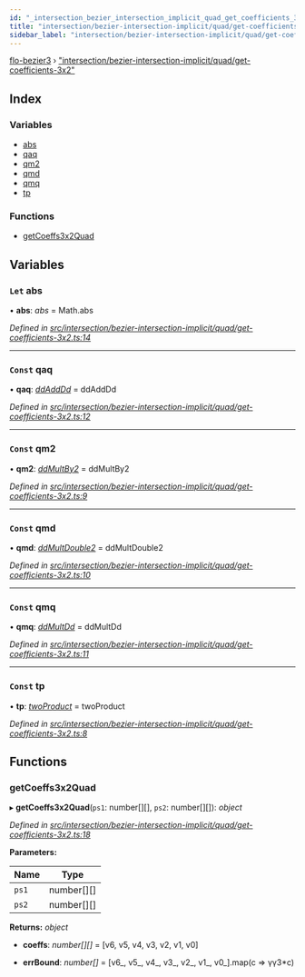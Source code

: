 ```yaml
---
id: "_intersection_bezier_intersection_implicit_quad_get_coefficients_3x2_"
title: "intersection/bezier-intersection-implicit/quad/get-coefficients-3x2"
sidebar_label: "intersection/bezier-intersection-implicit/quad/get-coefficients-3x2"
---
```


[flo-bezier3](../globals.md) › ["intersection/bezier-intersection-implicit/quad/get-coefficients-3x2"](_intersection_bezier_intersection_implicit_quad_get_coefficients_3x2_.md)

## Index

### Variables

* [abs](_intersection_bezier_intersection_implicit_quad_get_coefficients_3x2_.md#let-abs)
* [qaq](_intersection_bezier_intersection_implicit_quad_get_coefficients_3x2_.md#const-qaq)
* [qm2](_intersection_bezier_intersection_implicit_quad_get_coefficients_3x2_.md#const-qm2)
* [qmd](_intersection_bezier_intersection_implicit_quad_get_coefficients_3x2_.md#const-qmd)
* [qmq](_intersection_bezier_intersection_implicit_quad_get_coefficients_3x2_.md#const-qmq)
* [tp](_intersection_bezier_intersection_implicit_quad_get_coefficients_3x2_.md#const-tp)

### Functions

* [getCoeffs3x2Quad](_intersection_bezier_intersection_implicit_quad_get_coefficients_3x2_.md#getcoeffs3x2quad)

## Variables

### `Let` abs

• **abs**: *abs* = Math.abs

*Defined in [src/intersection/bezier-intersection-implicit/quad/get-coefficients-3x2.ts:14](https://github.com/FlorisSteenkamp/FloBezier/blob/6f79660/src/intersection/bezier-intersection-implicit/quad/get-coefficients-3x2.ts#L14)*

___

### `Const` qaq

• **qaq**: *[ddAddDd](_global_properties_bounds_get_interval_box_get_interval_box_quad_.md#ddadddd)* = ddAddDd

*Defined in [src/intersection/bezier-intersection-implicit/quad/get-coefficients-3x2.ts:12](https://github.com/FlorisSteenkamp/FloBezier/blob/6f79660/src/intersection/bezier-intersection-implicit/quad/get-coefficients-3x2.ts#L12)*

___

### `Const` qm2

• **qm2**: *[ddMultBy2](_global_properties_bounds_get_interval_box_get_interval_box_quad_.md#ddmultby2)* = ddMultBy2

*Defined in [src/intersection/bezier-intersection-implicit/quad/get-coefficients-3x2.ts:9](https://github.com/FlorisSteenkamp/FloBezier/blob/6f79660/src/intersection/bezier-intersection-implicit/quad/get-coefficients-3x2.ts#L9)*

___

### `Const` qmd

• **qmd**: *[ddMultDouble2](_global_properties_bounds_get_interval_box_get_interval_box_quad_.md#ddmultdouble2)* = ddMultDouble2

*Defined in [src/intersection/bezier-intersection-implicit/quad/get-coefficients-3x2.ts:10](https://github.com/FlorisSteenkamp/FloBezier/blob/6f79660/src/intersection/bezier-intersection-implicit/quad/get-coefficients-3x2.ts#L10)*

___

### `Const` qmq

• **qmq**: *[ddMultDd](_global_properties_bounds_get_interval_box_get_interval_box_quad_.md#ddmultdd)* = ddMultDd

*Defined in [src/intersection/bezier-intersection-implicit/quad/get-coefficients-3x2.ts:11](https://github.com/FlorisSteenkamp/FloBezier/blob/6f79660/src/intersection/bezier-intersection-implicit/quad/get-coefficients-3x2.ts#L11)*

___

### `Const` tp

• **tp**: *[twoProduct](_intersection_bezier_intersection_implicit_inversion_old_.md#twoproduct)* = twoProduct

*Defined in [src/intersection/bezier-intersection-implicit/quad/get-coefficients-3x2.ts:8](https://github.com/FlorisSteenkamp/FloBezier/blob/6f79660/src/intersection/bezier-intersection-implicit/quad/get-coefficients-3x2.ts#L8)*

## Functions

###  getCoeffs3x2Quad

▸ **getCoeffs3x2Quad**(`ps1`: number[][], `ps2`: number[][]): *object*

*Defined in [src/intersection/bezier-intersection-implicit/quad/get-coefficients-3x2.ts:18](https://github.com/FlorisSteenkamp/FloBezier/blob/6f79660/src/intersection/bezier-intersection-implicit/quad/get-coefficients-3x2.ts#L18)*

**Parameters:**

Name | Type |
------ | ------ |
`ps1` | number[][] |
`ps2` | number[][] |

**Returns:** *object*

* **coeffs**: *number[][]* = [v6, v5, v4, v3, v2, v1, v0]

* **errBound**: *number[]* = [v6_, v5_, v4_, v3_, v2_, v1_, v0_].map(c => γγ3*c)
